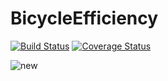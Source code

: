 # BicycleEfficiency

[![Build Status](https://ci.appveyor.com/api/projects/status/github/jotas6/BicycleEfficiency.jl?svg=true)](https://ci.appveyor.com/project/jotas6/BicycleEfficiency-jl)
[![Coverage Status](https://coveralls.io/repos/github/jotas6/BicycleEfficiency.jl/badge.png)](https://coveralls.io/github/jotas6/BicycleEfficiency.jl)


![new](https://user-images.githubusercontent.com/80299581/196226821-2e7624eb-8780-47e2-ac87-dfc2668bfe12.png)
